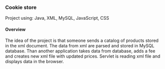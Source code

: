 ### Cookie store ###
Project using: Java, XML, MySQL, JavaScript, CSS
#### Overview ####
The idea of the project is that someone sends a catalog of products stored in the xml document. The data from xml are parsed and stored in MySQL database.
Than another application takes data from database, adds a fee and creates new xml file with updated prices. Servlet is reading xml file and displays data in the browser.
